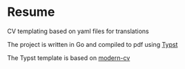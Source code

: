 # Resume

CV templating based on yaml files for translations

The project is written in Go and compiled to pdf using [Typst](https://typst.app/)

The Typst template is based on [modern-cv](https://github.com/DeveloperPaul123/modern-cv)
